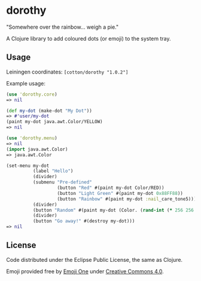 # dorothy

"Somewhere over the rainbow... weigh a pie."

A Clojure library to add coloured dots (or emoji) to the system tray.

## Usage

Leiningen coordinates:
```[cotton/dorothy "1.0.2"]```

Example usage:
```clojure
(use 'dorothy.core) 
=> nil

(def my-dot (make-dot "My Dot"))
=> #'user/my-dot
(paint my-dot java.awt.Color/YELLOW)
=> nil

(use 'dorothy.menu) 
=> nil
(import java.awt.Color)
=> java.awt.Color

(set-menu my-dot
          (label "Hello")
          (divider)
          (submenu "Pre-defined"
                   (button "Red" #(paint my-dot Color/RED))
                   (button "Light Green" #(paint my-dot 0x88FF88))
                   (button "Rainbow" #(paint my-dot :nail_care_tone5)))
          (divider)
          (button "Random" #(paint my-dot (Color. (rand-int (* 256 256 256)))))
          (divider)
          (button "Go away!" #(destroy my-dot)))
=> nil
```

## License

Code distributed under the Eclipse Public License, the same as Clojure.

Emoji provided free by [Emoji One](http://emojione.com/) under [Creative Commons 4.0](https://creativecommons.org/licenses/by/4.0/legalcode).
